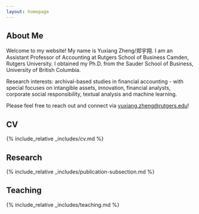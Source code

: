 ```yaml
---
layout: homepage
---
```

## About Me

Welcome to my website! My name is Yuxiang Zheng/郑宇翔. I am an Assistant Professor of Accounting at Rutgers School of Business Camden, Rutgers University. I obtained my Ph.D. from the Sauder School of Business, University of British Columbia.

Research interests: archival-based studies in financial accounting - with special focuses on intangible assets, innovation, financial analysts, corporate social responsibility, textual analysis and machine learning.

Please feel free to reach out and connect via <a href="mailto:yuxiang.zheng@rutgers.edu">yuxiang.zheng@rutgers.edu</a>!

## CV
{% include_relative _includes/cv.md %}

## Research
{% include_relative _includes/publication-subsection.md %}

## Teaching
{% include_relative _includes/teaching.md %}

